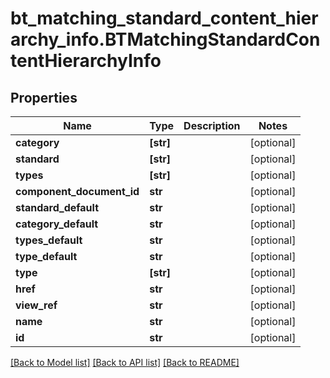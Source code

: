 # bt_matching_standard_content_hierarchy_info.BTMatchingStandardContentHierarchyInfo

## Properties
Name | Type | Description | Notes
------------ | ------------- | ------------- | -------------
**category** | **[str]** |  | [optional] 
**standard** | **[str]** |  | [optional] 
**types** | **[str]** |  | [optional] 
**component_document_id** | **str** |  | [optional] 
**standard_default** | **str** |  | [optional] 
**category_default** | **str** |  | [optional] 
**types_default** | **str** |  | [optional] 
**type_default** | **str** |  | [optional] 
**type** | **[str]** |  | [optional] 
**href** | **str** |  | [optional] 
**view_ref** | **str** |  | [optional] 
**name** | **str** |  | [optional] 
**id** | **str** |  | [optional] 

[[Back to Model list]](../README.md#documentation-for-models) [[Back to API list]](../README.md#documentation-for-api-endpoints) [[Back to README]](../README.md)


